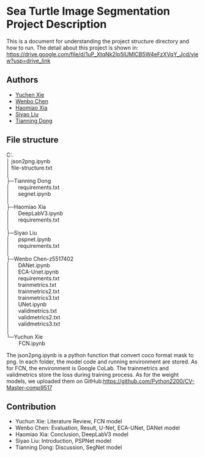 
# Sea Turtle Image Segmentation Project Description

This is a document for understanding the project structure directory and how to run. The detail about this project is shown in: https://drive.google.com/file/d/1uP_XtqNk2Ip5lUMlCB5W4eFzXVqY_Jcd/view?usp=drive_link


## Authors

- [Yuchen Xie](mailto:z5515211@ad.unsw.edu.au)
- [Wenbo Chen](mailto:z5517402@ad.unsw.edu.au)
- [Haomiao Xia](mailto:z5541528@ad.unsw.edu.au)
- [Siyao Liu](mailto:z5464957@ad.unsw.edu.au)
- [Tianning Dong](mailto:z5559246@ad.unsw.edu.au)


## File structure
C:.  
│  json2png.ipynb  
│  file-structure.txt  
│  
├─Tianning Dong  
│ &emsp;     requirements.txt  
│ &emsp;     segnet.ipynb  
│      
├─Haomiao Xia  
│ &emsp;     DeepLabV3.ipynb  
│ &emsp;     requirements.txt  
│      
├─Siyao Liu  
│ &emsp;     pspnet.ipynb  
│ &emsp;     requirements.txt  
│      
├─Wenbo Chen-z5517402  
│ &emsp;     DANet.ipynb  
│ &emsp;     ECA-Unet.ipynb  
│ &emsp;     requirements.txt  
│ &emsp;     trainmetrics.txt  
│ &emsp;     trainmetrics2.txt  
│ &emsp;     trainmetrics3.txt  
│ &emsp;     UNet.ipynb  
│ &emsp;     validmetrics.txt  
│ &emsp;     validmetrics2.txt  
│ &emsp;     validmetrics3.txt  
│      
└─Yuchun Xie  
&emsp;&emsp; FCN.ipynb  
  
  The json2png.ipynb is a python function that convert coco format mask to png. In each folder, the model code and running environment are stored.
  As for FCN, the environment is Google CoLab. The trainmetrics and validmetrics store the loss during training process. As for the weight models, we uploaded them on GitHub:<https://github.com/Python2200/CV-Master-comp9517>


## Contribution

- Yuchun Xie: Literature Review, FCN model
- Wenbo Chen: Evaluation, Result, U-Net, ECA-UNet, DANet model
- Haomiao Xia: Conclusion, DeepLabV3 model
- Siyao Liu: Introduction, PSPNet model
- Tianning Dong: Discussion, SegNet model
